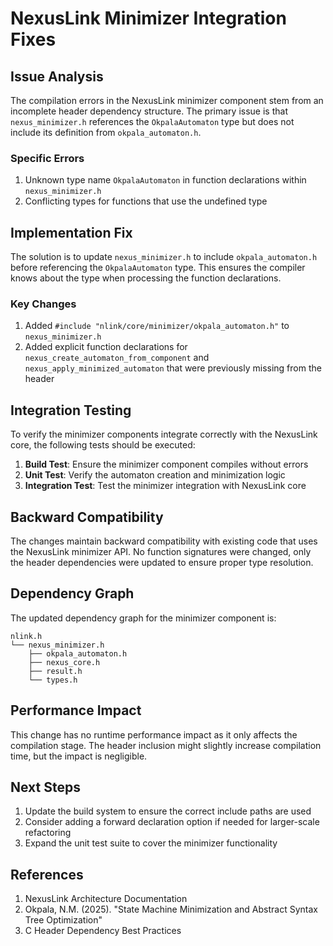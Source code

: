 # NexusLink Minimizer Integration Fixes

## Issue Analysis

The compilation errors in the NexusLink minimizer component stem from an incomplete header dependency structure. The primary issue is that `nexus_minimizer.h` references the `OkpalaAutomaton` type but does not include its definition from `okpala_automaton.h`.

### Specific Errors

1. Unknown type name `OkpalaAutomaton` in function declarations within `nexus_minimizer.h`
2. Conflicting types for functions that use the undefined type

## Implementation Fix

The solution is to update `nexus_minimizer.h` to include `okpala_automaton.h` before referencing the `OkpalaAutomaton` type. This ensures the compiler knows about the type when processing the function declarations.

### Key Changes

1. Added `#include "nlink/core/minimizer/okpala_automaton.h"` to `nexus_minimizer.h`
2. Added explicit function declarations for `nexus_create_automaton_from_component` and `nexus_apply_minimized_automaton` that were previously missing from the header

## Integration Testing

To verify the minimizer components integrate correctly with the NexusLink core, the following tests should be executed:

1. **Build Test**: Ensure the minimizer component compiles without errors
2. **Unit Test**: Verify the automaton creation and minimization logic
3. **Integration Test**: Test the minimizer integration with NexusLink core

## Backward Compatibility

The changes maintain backward compatibility with existing code that uses the NexusLink minimizer API. No function signatures were changed, only the header dependencies were updated to ensure proper type resolution.

## Dependency Graph

The updated dependency graph for the minimizer component is:

```
nlink.h
└── nexus_minimizer.h
    ├── okpala_automaton.h
    ├── nexus_core.h
    ├── result.h
    └── types.h
```

## Performance Impact

This change has no runtime performance impact as it only affects the compilation stage. The header inclusion might slightly increase compilation time, but the impact is negligible.

## Next Steps

1. Update the build system to ensure the correct include paths are used
2. Consider adding a forward declaration option if needed for larger-scale refactoring
3. Expand the unit test suite to cover the minimizer functionality

## References

1. NexusLink Architecture Documentation
2. Okpala, N.M. (2025). "State Machine Minimization and Abstract Syntax Tree Optimization"
3. C Header Dependency Best Practices